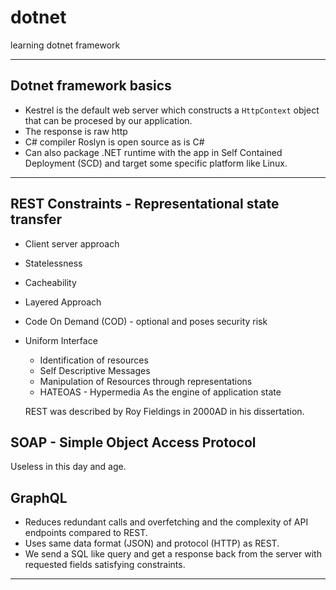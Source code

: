 # dotnet

learning dotnet framework

---

## Dotnet framework basics

- Kestrel is the default web server which constructs a `HttpContext` object that can be procesed by our application.
- The response is raw http
- C# compiler Roslyn is open source as is C#
- Can also package .NET runtime with the app in Self Contained Deployment (SCD) and target some specific platform like Linux.

---

## REST Constraints - Representational state transfer

- Client server approach
- Statelessness
- Cacheability
- Layered Approach
- Code On Demand (COD) - optional and poses security risk
- Uniform Interface
  - Identification of resources
  - Self Descriptive Messages
  - Manipulation of Resources through representations
  - HATEOAS - Hypermedia As the engine of application state

  REST was described by Roy Fieldings in 2000AD in his dissertation.

## SOAP - Simple Object Access Protocol

Useless in this day and age.

## GraphQL

- Reduces redundant calls and overfetching and the complexity of API endpoints compared to REST.
- Uses same data format (JSON) and protocol (HTTP) as REST.
- We send a SQL like query and get a response back from the server with requested fields satisfying constraints.

---

## 
